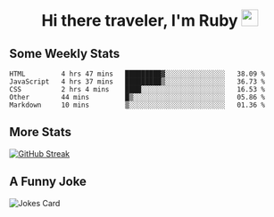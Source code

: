 <h1 align="center">Hi there traveler, I'm Ruby <img src="https://user-images.githubusercontent.com/81705278/122967910-fa9b5a00-d358-11eb-99ec-db00243bed5a.gif" width="30px"> </h1>

<h2>Some Weekly Stats</h2>

<!--START_SECTION:waka-->
```text
HTML         4 hrs 47 mins   █████████▓░░░░░░░░░░░░░░░   38.09 % 
JavaScript   4 hrs 37 mins   █████████▒░░░░░░░░░░░░░░░   36.73 % 
CSS          2 hrs 4 mins    ████░░░░░░░░░░░░░░░░░░░░░   16.53 % 
Other        44 mins         █▒░░░░░░░░░░░░░░░░░░░░░░░   05.86 % 
Markdown     10 mins         ▒░░░░░░░░░░░░░░░░░░░░░░░░   01.36 % 
```
<!--END_SECTION:waka-->

<h2>More Stats</h2>

[![GitHub Streak](https://github-readme-streak-stats.herokuapp.com/?user=radkinz&theme=dark)](https://git.io/streak-stats)

<h2>A Funny Joke</h2>

<!-- jokes -->
<img src="https://readme-jokes.vercel.app/api?theme=material-palenight" alt="Jokes Card"/>
